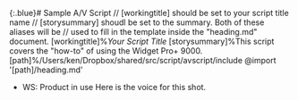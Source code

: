 {:.blue}# Sample A/V Script
// [workingtitle] should be set to your script title name
// [storysummary] shoudl be set to the summary. Both of these aliases will be
// used to fill in the template inside the "heading.md" document.
[workingtitle]%*Your Script Title*
[storysummary]%This script covers the "how-to" of using the Widget Pro+ 9000.
[path]%/Users/ken/Dropbox/shared/src/script/avscript/include
@import '[path]/heading.md'

- WS: Product in use
Here is the voice for this shot.

